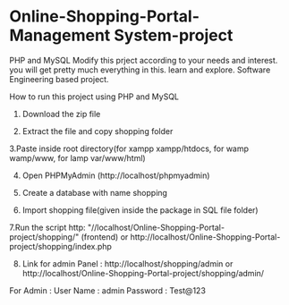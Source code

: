 # Online-Shopping-Portal-Management System-project
PHP and MySQL
Modify this prject according to your needs and interest.
you will get pretty much everything in this.
learn and explore.
Software Engineering based project. 

How to run this project using PHP and MySQL
1. Download the  zip file

2. Extract the file and copy shopping folder

3.Paste inside root directory(for xampp xampp/htdocs, for wamp wamp/www, for lamp var/www/html)

4. Open PHPMyAdmin (http://localhost/phpmyadmin)

5. Create a database with name shopping

6. Import shopping file(given inside the package in SQL file folder)

7.Run the script http: "//localhost/Online-Shopping-Portal-project/shopping/" (frontend)
or
http://localhost/Online-Shopping-Portal-project/shopping/index.php

8. Link for admin Panel : http://localhost/shopping/admin
or
http://localhost/Online-Shopping-Portal-project/shopping/admin/

For Admin :
User Name : admin
Password : Test@123
